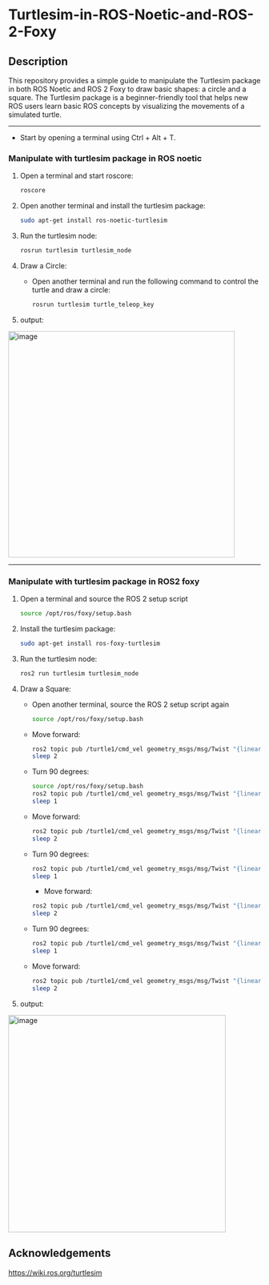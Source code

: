 # Turtlesim-in-ROS-Noetic-and-ROS-2-Foxy

## Description 
This repository provides a simple guide to manipulate the Turtlesim package in both ROS Noetic and ROS 2 Foxy to draw basic shapes: a circle and a square. The Turtlesim package is a beginner-friendly tool that helps new ROS users learn basic ROS concepts by visualizing the movements of a simulated turtle.

---

* Start by opening a terminal using Ctrl + Alt + T.

### Manipulate with turtlesim package in ROS noetic

1. Open a terminal and start roscore:
     ```bash
     roscore
     ```
     
2. Open another terminal and install the turtlesim package:
     ```bash
     sudo apt-get install ros-noetic-turtlesim
     ```
     
3. Run the turtlesim node:
     ```bash
     rosrun turtlesim turtlesim_node
     ```
4. Draw a Circle:
   - Open another terminal and run the following command to control the turtle and draw a circle:
     ```bash
     rosrun turtlesim turtle_teleop_key
     ```
     
5. output:
  <img width="452" alt="image" src="https://github.com/GDHadeel/Turtlesim-in-ROS-Noetic-and-ROS-2-Foxy/assets/126657301/a1740d80-bb19-4bd8-b0c5-bc8a9524ff86">

---

### Manipulate with turtlesim package in ROS2 foxy

1. Open a terminal and source the ROS 2 setup script
     ```bash
     source /opt/ros/foxy/setup.bash
     ```
     
2. Install the turtlesim package:
     ```bash
     sudo apt-get install ros-foxy-turtlesim
     ```
     
3. Run the turtlesim node:
     ```bash
     ros2 run turtlesim turtlesim_node
     ```
4. Draw a Square:
   - Open another terminal, source the ROS 2 setup script again
     ```bash
     source /opt/ros/foxy/setup.bash
     ```
   - Move forward:
     ```bash
     ros2 topic pub /turtle1/cmd_vel geometry_msgs/msg/Twist "{linear: {x: 2.0, y: 0.0, z: 0.0}, angular: {x: 0.0, y: 0.0, z: 0.0}}" -1
     sleep 2
     ```
   - Turn 90 degrees:
     ```bash
     source /opt/ros/foxy/setup.bash
     ros2 topic pub /turtle1/cmd_vel geometry_msgs/msg/Twist "{linear: {x: 0.0, y: 0.0, z: 0.0}, angular: {x: 0.0, y: 0.0, z: 1.5708}}" -1
     sleep 1
     ```
   - Move forward:
     ```bash
     ros2 topic pub /turtle1/cmd_vel geometry_msgs/msg/Twist "{linear: {x: 2.0, y: 0.0, z: 0.0}, angular: {x: 0.0, y: 0.0, z: 0.0}}" -1
     sleep 2
     ```
   - Turn 90 degrees:
     ```bash
     ros2 topic pub /turtle1/cmd_vel geometry_msgs/msg/Twist "{linear: {x: 0.0, y: 0.0, z: 0.0}, angular: {x: 0.0, y: 0.0, z: 1.5708}}" -1
     sleep 1
     ```
     - Move forward:
     ```bash
     ros2 topic pub /turtle1/cmd_vel geometry_msgs/msg/Twist "{linear: {x: 2.0, y: 0.0, z: 0.0}, angular: {x: 0.0, y: 0.0, z: 0.0}}" -1
     sleep 2
     ```
   - Turn 90 degrees:
     ```bash
     ros2 topic pub /turtle1/cmd_vel geometry_msgs/msg/Twist "{linear: {x: 0.0, y: 0.0, z: 0.0}, angular: {x: 0.0, y: 0.0, z: 1.5708}}" -1
     sleep 1
     ```
   - Move forward:
     ```bash
     ros2 topic pub /turtle1/cmd_vel geometry_msgs/msg/Twist "{linear: {x: 2.0, y: 0.0, z: 0.0}, angular: {x: 0.0, y: 0.0, z: 0.0}}" -1
     sleep 2
     ```
     
5. output:
  <img width="434" alt="image" src="https://github.com/GDHadeel/Turtlesim-in-ROS-Noetic-and-ROS-2-Foxy/assets/126657301/992beca9-7246-41a7-970c-0db019d9b5b3">


## Acknowledgements
https://wiki.ros.org/turtlesim




